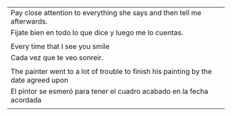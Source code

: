 
| |
|-|
|Pay close attention to everything she says and then tell me afterwards.|     
|Fijate bien en todo lo que dice y luego me lo cuentas.|
| |
|Every time that I see you smile |
|Cada vez que te veo sonreir.|
| |
| The painter went to a lot of trouble to finish his painting by the date agreed upon |
| El pintor se esmeró para tener el cuadro acabado en la fecha acordada |
| |
